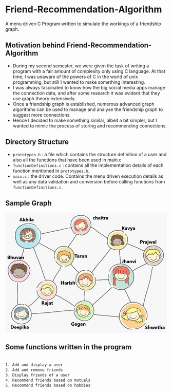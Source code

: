 # Friend-Recommendation-Algorithm
A menu driven C Program written to simulate the workings of a friendship graph.

## Motivation behind Friend-Recommendation-Algorithm
- During my second semester, we were given the task of writing a program with a fair amount of complexity only using C language. At that time, I was unaware of the powers of C in the world of unix programming, but still I wanted to make something interesting.
- I was always fascinated to know how the big social media apps manage the connection data, and after some research it was evident that they use graph theory extensively.
- Once a friendship graph is established, numerous advanced graph algorithms can be used to manage and analyse the friendship graph to suggest more connections.
- Hence I decided to make something similar, albeit a bit simpler, but I wanted to mimic the process of storing and recommending connections.

## Directory Structure
- `prototypes.h` : a file which contains the structure definition of a user and also all the functions that have been used in main.c
- `functionDefinitions.c` : contains all the implementation details of each function mentioned in `prototypes.h`.
- `main.c` : the driver code. Contains the menu driven execution details as well as any data validation and conversion before calling functions from `functionDefinitions.c`.

## Sample Graph

![Sample Graph](/sample.jpg)

## Some functions written in the program

<pre><code>
1. Add and display a user
2. Add and remove friends
3. Display friends of a user
4. Recommend friends based on mutuals
5. Recommend friends based on hobbies
</code></pre>
